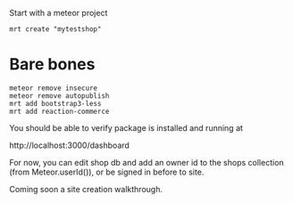 Start with a meteor project

	mrt create "mytestshop"


# Bare bones
	
	meteor remove insecure
	meteor remove autopublish
	mrt add bootstrap3-less
	mrt add reaction-commerce



You should be able to verify package is installed and running at

http://localhost:3000/dashboard


For now, you can edit shop db and add an owner id to the shops collection (from Meteor.userId()),
or be signed in before to site. 

Coming soon a site creation walkthrough.



